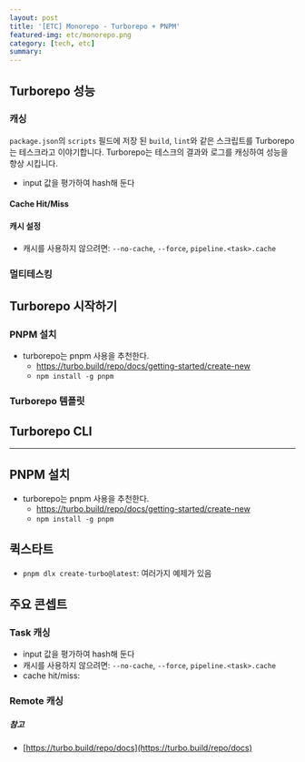 ```yaml
---
layout: post
title: '[ETC] Monorepo - Turborepo + PNPM'
featured-img: etc/monorepo.png
category: [tech, etc]
summary:
---
```


## Turborepo 성능

### 캐싱
`package.json`의 `scripts` 필드에 저장 된 `build`, `lint`와 같은 스크립트를 Turborepo는 테스크라고 이야기합니다. Turborepo는 테스크의 결과와 로그를 캐싱하여 성능을 향상 시킵니다.
- input 값을 평가하여 hash해 둔다

#### Cache Hit/Miss

#### 캐시 설정
- 캐시를 사용하지 않으려면: `--no-cache`, `--force`, `pipeline.<task>.cache`

### 멀티테스킹

## Turborepo 시작하기

### PNPM 설치
- turborepo는 pnpm 사용을 추천한다.
  - https://turbo.build/repo/docs/getting-started/create-new
  - `npm install -g pnpm`

### Turborepo 템플릿

## Turborepo CLI

---

## PNPM 설치
- turborepo는 pnpm 사용을 추천한다.
  - https://turbo.build/repo/docs/getting-started/create-new
  - `npm install -g pnpm`

## 퀵스타트
- `pnpm dlx create-turbo@latest`: 여러가지 예제가 있음

## 주요 콘셉트

### Task 캐싱
- input 값을 평가하여 hash해 둔다
- 캐시를 사용하지 않으려면: `--no-cache`, `--force`, `pipeline.<task>.cache`
- cache hit/miss:

### Remote 캐싱

##### 참고
- [https://turbo.build/repo/docs](https://turbo.build/repo/docs)
